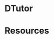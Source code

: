 DTutor
======

Resources
======

[1]: https://svn.cs.dartmouth.edu/classes/cs65-S14/gradroids/  "CS165 - Official Project Repo (SVN)"
[2]: https://sites.google.com/site/gradroids/ "DTutor Project Website"
[3]: https://drive.google.com/folderview?id=0BzaJMjbII1pmSFhqLW5kRmc2djg&usp=sharing "Google Folder"
[4]: https://github.com/traviswp/DTutor "Github Repo"
[5]: http://www.dartmouth.edu/~acskills/tutors/index.html "Dartmouth Tutor Clearninghouse"
